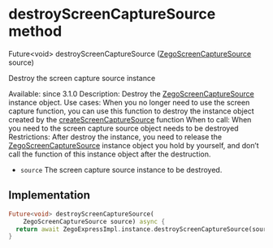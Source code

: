 


# destroyScreenCaptureSource method








Future&lt;void> destroyScreenCaptureSource
([ZegoScreenCaptureSource](../../zego_uikit_prebuilt_live_audio_room/ZegoScreenCaptureSource-class.md) source)





<p>Destroy the screen capture source instance</p>
<p>Available: since 3.1.0
Description: Destroy the <a href="../../zego_uikit_prebuilt_live_audio_room/ZegoScreenCaptureSource-class.md">ZegoScreenCaptureSource</a> instance object.
Use cases: When you no longer need to use the screen capture function, you can use this function to destroy the instance object created by the <a href="../../zego_uikit_prebuilt_live_audio_room/ZegoExpressEngineScreenCapture/createScreenCaptureSource.md">createScreenCaptureSource</a> function
When to call: When you need to the screen capture source object needs to be destroyed
Restrictions: After destroy the instance, you need to release the <a href="../../zego_uikit_prebuilt_live_audio_room/ZegoScreenCaptureSource-class.md">ZegoScreenCaptureSource</a> instance object you hold by yourself, and don’t call the function of this instance object after the destruction.</p>
<ul>
<li><code>source</code> The screen capture source instance to be destroyed.</li>
</ul>



## Implementation

```dart
Future<void> destroyScreenCaptureSource(
    ZegoScreenCaptureSource source) async {
  return await ZegoExpressImpl.instance.destroyScreenCaptureSource(source);
}
```







